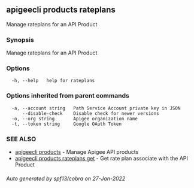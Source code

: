 ## apigeecli products rateplans

Manage rateplans for an API Product

### Synopsis

Manage rateplans for an API Product

### Options

```
  -h, --help   help for rateplans
```

### Options inherited from parent commands

```
  -a, --account string   Path Service Account private key in JSON
      --disable-check    Disable check for newer versions
  -o, --org string       Apigee organization name
  -t, --token string     Google OAuth Token
```

### SEE ALSO

* [apigeecli products](apigeecli_products.md)	 - Manage Apigee API products
* [apigeecli products rateplans get](apigeecli_products_rateplans_get.md)	 - Get rate plan associate with the API Product

###### Auto generated by spf13/cobra on 27-Jan-2022
